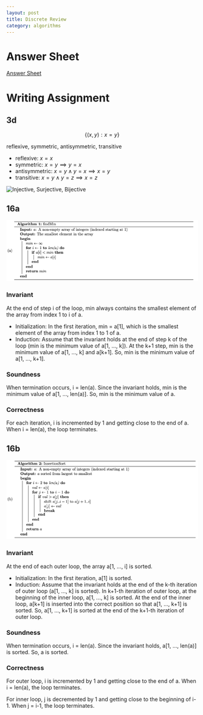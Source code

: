 ```yaml
---
layout: post
title: Discrete Review
category: algorithms
---
```


# Answer Sheet

[Answer Sheet](/documents/Assignment1_solution.pdf)

# Writing Assignment

## 3d

$$
\{ (x, y): x = y \}
$$

reflexive, symmetric, antisymmetric, transitive

- reflexive: $x = x$
- symmetric: $x = y \implies y = x$
- antisymmetric: $x = y \land y = x \implies x = y$
- transitive: $x = y \land y = z \implies x = z$

![Injective, Surjective, Bijective](https://homework.study.com/cimages/multimages/16/jections702083845367077364.png)

## 16a

![picture 1](/images/2022-09-19-22-35-53-16a.png)

### Invariant

At the end of step i of the loop, min always contains the smallest element of the array from index 1 to i of a.

- Initialization: In the first iteration, min = a[1], which is the smallest element of the array from index 1 to 1 of a.
- Induction: Assume that the invariant holds at the end of step k of the loop (min is the minimum value of a[1, ..., k]). At the k+1 step, min is the minimum value of a[1, ..., k] and a[k+1]. So, min is the minimum value of a[1, ..., k+1].

### Soundness

When termination occurs, i = len(a). Since the invariant holds, min is the minimum value of a[1, ..., len(a)]. So, min is the minimum value of a.

### Correctness

For each iteration, i is incremented by 1 and getting close to the end of a. When i = len(a), the loop terminates.

## 16b

![picture 2](/images/2022-09-19-22-50-12-16b.png)

### Invariant

At the end of each outer loop, the array a[1, ..., i] is sorted.

- Initialization: In the first iteration, a[1] is sorted.
- Induction: Assume that the invariant holds at the end of the k-th iteration of outer loop (a[1, ..., k] is sorted). In k+1-th iteration of outer loop, at the beginning of the inner loop, a[1, ..., k] is sorted. At the end of the inner loop, a\[k+1\] is inserted into the correct position so that a[1, ..., k+1] is sorted. So, a[1, ..., k+1] is sorted at the end of the k+1-th iteration of outer loop.

### Soundness

When termination occurs, i = len(a). Since the invariant holds, a[1, ..., len(a)] is sorted. So, a is sorted.

### Correctness

For outer loop, i is incremented by 1 and getting close to the end of a. When i = len(a), the loop terminates.

For inner loop, j is decremented by 1 and getting close to the beginning of i-1. When j = i-1, the loop terminates.
